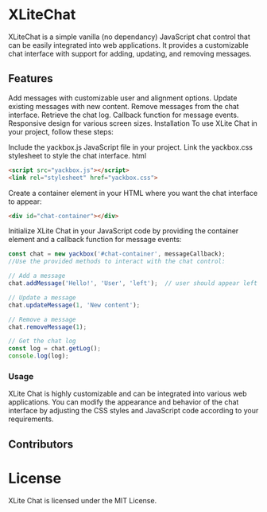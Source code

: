 # XLiteChat
XLiteChat is a simple vanilla (no dependancy) JavaScript chat control that can be easily integrated into web applications. It provides a customizable chat interface with support for adding, updating, and removing messages.

## Features
Add messages with customizable user and alignment options.
Update existing messages with new content.
Remove messages from the chat interface.
Retrieve the chat log.
Callback function for message events.
Responsive design for various screen sizes.
Installation
To use XLite Chat in your project, follow these steps:

Include the yackbox.js JavaScript file in your project.
Link the yackbox.css stylesheet to style the chat interface.
html

```html
<script src="yackbox.js"></script>
<link rel="stylesheet" href="yackbox.css">
```

Create a container element in your HTML where you want the chat interface to appear:
```html
<div id="chat-container"></div>
```

Initialize XLite Chat in your JavaScript code by providing the container element and a callback function for message events:
```javascript
const chat = new yackbox('#chat-container', messageCallback);
//Use the provided methods to interact with the chat control:

// Add a message
chat.addMessage('Hello!', 'User', 'left');  // user should appear left or right justified

// Update a message
chat.updateMessage(1, 'New content');

// Remove a message
chat.removeMessage(1);

// Get the chat log
const log = chat.getLog();
console.log(log);
```

### Usage
XLite Chat is highly customizable and can be integrated into various web applications. You can modify the appearance and behavior of the chat interface by adjusting the CSS styles and JavaScript code according to your requirements.

## Contributors

# License
XLite Chat is licensed under the MIT License.

